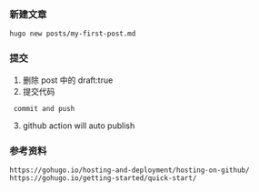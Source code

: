 

### 新建文章
```shell
hugo new posts/my-first-post.md
```

### 提交
1. 删除 post 中的 draft:true
2. 提交代码
```
 commit and push
```
3. github action will auto publish


### 参考资料

```http
https://gohugo.io/hosting-and-deployment/hosting-on-github/
https://gohugo.io/getting-started/quick-start/

```